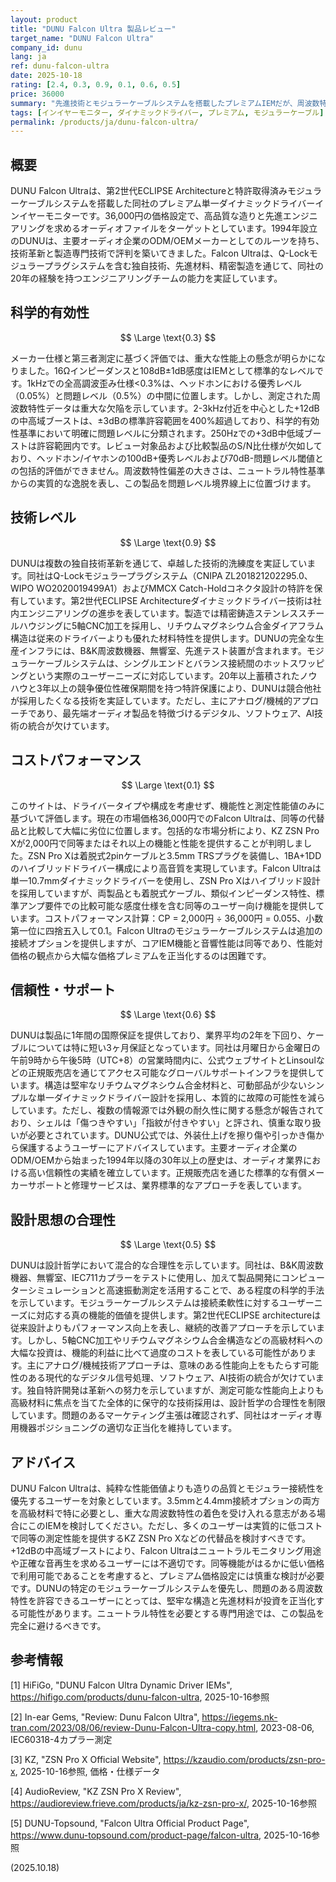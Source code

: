 ```yaml
---
layout: product
title: "DUNU Falcon Ultra 製品レビュー"
target_name: "DUNU Falcon Ultra"
company_id: dunu
lang: ja
ref: dunu-falcon-ultra
date: 2025-10-18
rating: [2.4, 0.3, 0.9, 0.1, 0.6, 0.5]
price: 36000
summary: "先進技術とモジュラーケーブルシステムを搭載したプレミアムIEMだが、周波数特性に問題があり、代替品と比較してコストパフォーマンスが劣る。"
tags: [インイヤーモニター, ダイナミックドライバー, プレミアム, モジュラーケーブル]
permalink: /products/ja/dunu-falcon-ultra/
---
```

## 概要

DUNU Falcon Ultraは、第2世代ECLIPSE Architectureと特許取得済みモジュラーケーブルシステムを搭載した同社のプレミアム単一ダイナミックドライバーインイヤーモニターです。36,000円の価格設定で、高品質な造りと先進エンジニアリングを求めるオーディオファイルをターゲットとしています。1994年設立のDUNUは、主要オーディオ企業のODM/OEMメーカーとしてのルーツを持ち、技術革新と製造専門技術で評判を築いてきました。Falcon Ultraは、Q-Lockモジュラープラグシステムを含む独自技術、先進材料、精密製造を通じて、同社の20年の経験を持つエンジニアリングチームの能力を実証しています。

## 科学的有効性

$$ \Large \text{0.3} $$

メーカー仕様と第三者測定に基づく評価では、重大な性能上の懸念が明らかになりました。16Ωインピーダンスと108dB±1dB感度はIEMとして標準的なレベルです。1kHzでの全高調波歪み仕様<0.3%は、ヘッドホンにおける優秀レベル（0.05%）と問題レベル（0.5%）の中間に位置します。しかし、測定された周波数特性データは重大な欠陥を示しています。2-3kHz付近を中心とした+12dBの中高域ブーストは、±3dBの標準許容範囲を400%超過しており、科学的有効性基準において明確に問題レベルに分類されます。250Hzでの+3dB中低域ブーストは許容範囲内です。レビュー対象品および比較製品のS/N比仕様が欠如しており、ヘッドホン/イヤホンの100dB+優秀レベルおよび70dB-問題レベル閾値との包括的評価ができません。周波数特性偏差の大きさは、ニュートラル特性基準からの実質的な逸脱を表し、この製品を問題レベル境界線上に位置づけます。

## 技術レベル

$$ \Large \text{0.9} $$

DUNUは複数の独自技術革新を通じて、卓越した技術的洗練度を実証しています。同社はQ-Lockモジュラープラグシステム（CNIPA ZL201821202295.0、WIPO WO2020019499A1）およびMMCX Catch-Holdコネクタ設計の特許を保有しています。第2世代ECLIPSE Architectureダイナミックドライバー技術は社内エンジニアリングの進歩を表しています。製造では精密鋳造ステンレススチールハウジングに5軸CNC加工を採用し、リチウムマグネシウム合金ダイアフラム構造は従来のドライバーよりも優れた材料特性を提供します。DUNUの完全な生産インフラには、B&K周波数機器、無響室、先進テスト装置が含まれます。モジュラーケーブルシステムは、シングルエンドとバランス接続間のホットスワッピングという実際のユーザーニーズに対応しています。20年以上蓄積されたノウハウと3年以上の競争優位性確保期間を持つ特許保護により、DUNUは競合他社が採用したくなる技術を実証しています。ただし、主にアナログ/機械的アプローチであり、最先端オーディオ製品を特徴づけるデジタル、ソフトウェア、AI技術の統合が欠けています。

## コストパフォーマンス

$$ \Large \text{0.1} $$

このサイトは、ドライバータイプや構成を考慮せず、機能性と測定性能値のみに基づいて評価します。現在の市場価格36,000円でのFalcon Ultraは、同等の代替品と比較して大幅に劣位に位置します。包括的な市場分析により、KZ ZSN Pro Xが2,000円で同等またはそれ以上の機能と性能を提供することが判明しました。ZSN Pro Xは着脱式2pinケーブルと3.5mm TRSプラグを装備し、1BA+1DDのハイブリッドドライバー構成により高音質を実現しています。Falcon Ultraは単一10.7mmダイナミックドライバーを使用し、ZSN Pro Xはハイブリッド設計を採用していますが、両製品とも着脱式ケーブル、類似インピーダンス特性、標準アンプ要件での比較可能な感度仕様を含む同等のユーザー向け機能を提供しています。コストパフォーマンス計算：CP = 2,000円 ÷ 36,000円 = 0.055、小数第一位に四捨五入して0.1。Falcon Ultraのモジュラーケーブルシステムは追加の接続オプションを提供しますが、コアIEM機能と音響性能は同等であり、性能対価格の観点から大幅な価格プレミアムを正当化するのは困難です。

## 信頼性・サポート

$$ \Large \text{0.6} $$

DUNUは製品に1年間の国際保証を提供しており、業界平均の2年を下回り、ケーブルについては特に短い3ヶ月保証となっています。同社は月曜日から金曜日の午前9時から午後5時（UTC+8）の営業時間内に、公式ウェブサイトとLinsoulなどの正規販売店を通じてアクセス可能なグローバルサポートインフラを提供しています。構造は堅牢なリチウムマグネシウム合金材料と、可動部品が少ないシンプルな単一ダイナミックドライバー設計を採用し、本質的に故障の可能性を減らしています。ただし、複数の情報源では外観の耐久性に関する懸念が報告されており、シェルは「傷つきやすい」「指紋が付きやすい」と評され、慎重な取り扱いが必要とされています。DUNU公式では、外装仕上げを擦り傷や引っかき傷から保護するようユーザーにアドバイスしています。主要オーディオ企業のODM/OEMから始まった1994年以降の30年以上の歴史は、オーディオ業界における高い信頼性の実績を確立しています。正規販売店を通じた標準的な有償メーカーサポートと修理サービスは、業界標準的なアプローチを表しています。

## 設計思想の合理性

$$ \Large \text{0.5} $$

DUNUは設計哲学において混合的な合理性を示しています。同社は、B&K周波数機器、無響室、IEC711カプラーをテストに使用し、加えて製品開発にコンピューターシミュレーションと高速振動測定を活用することで、ある程度の科学的手法を示しています。モジュラーケーブルシステムは接続柔軟性に対するユーザーニーズに対応する真の機能的価値を提供します。第2世代ECLIPSE architectureは従来設計よりもパフォーマンス向上を表し、継続的改善アプローチを示しています。しかし、5軸CNC加工やリチウムマグネシウム合金構造などの高級材料への大幅な投資は、機能的利益に比べて過度のコストを表している可能性があります。主にアナログ/機械技術アプローチは、意味のある性能向上をもたらす可能性のある現代的なデジタル信号処理、ソフトウェア、AI技術の統合が欠けています。独自特許開発は革新への努力を示していますが、測定可能な性能向上よりも高級材料に焦点を当てた全体的に保守的な技術採用は、設計哲学の合理性を制限しています。問題のあるマーケティング主張は確認されず、同社はオーディオ専用機器ポジショニングの適切な正当化を維持しています。

## アドバイス

DUNU Falcon Ultraは、純粋な性能価値よりも造りの品質とモジュラー接続性を優先するユーザーを対象としています。3.5mmと4.4mm接続オプションの両方を高級材料で特に必要とし、重大な周波数特性の着色を受け入れる意志がある場合にこのIEMを検討してください。ただし、多くのユーザーは実質的に低コストで同等の測定性能を提供するKZ ZSN Pro Xなどの代替品を検討すべきです。+12dBの中高域ブーストにより、Falcon Ultraはニュートラルモニタリング用途や正確な音再生を求めるユーザーには不適切です。同等機能がはるかに低い価格で利用可能であることを考慮すると、プレミアム価格設定には慎重な検討が必要です。DUNUの特定のモジュラーケーブルシステムを優先し、問題のある周波数特性を許容できるユーザーにとっては、堅牢な構造と先進材料が投資を正当化する可能性があります。ニュートラル特性を必要とする専門用途では、この製品を完全に避けるべきです。

## 参考情報

[1] HiFiGo, "DUNU Falcon Ultra Dynamic Driver IEMs", https://hifigo.com/products/dunu-falcon-ultra, 2025-10-16参照

[2] In-ear Gems, "Review: Dunu Falcon Ultra", https://iegems.nk-tran.com/2023/08/06/review-Dunu-Falcon-Ultra-copy.html, 2023-08-06, IEC60318-4カプラー測定

[3] KZ, "ZSN Pro X Official Website", https://kzaudio.com/products/zsn-pro-x, 2025-10-16参照, 価格・仕様データ

[4] AudioReview, "KZ ZSN Pro X Review", https://audioreview.frieve.com/products/ja/kz-zsn-pro-x/, 2025-10-16参照

[5] DUNU-Topsound, "Falcon Ultra Official Product Page", https://www.dunu-topsound.com/product-page/falcon-ultra, 2025-10-16参照

(2025.10.18)